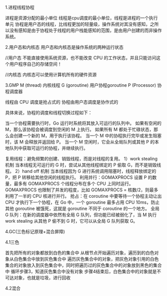 
1.进程线程协程

进程是资源分配的最小单位
线程是cpu调度的最小单位，线程是进程的一个执行单元
协程是用户态的线程，比线程更加的轻量级，操作系统对其没有感知，之所以没有感知是由于协程处于线程的用户栈能感知的范围，是由用户创建的而非操作系统。

2.用户态和内核态
用户态和内核态是操作系统的两种运行状态

//用户态
不能直接使用系统资源，也不能改变 CPU 的工作状态，并且只能访问这个用户程序自己的存储空间！

//内核态
内核态可以使用计算机所有的硬件资源

3.GMP
 M (thread)    内核线程
G (goroutine)     用户协程goroutine
P (Processor)      协程调度器


线程由 CPU 调度是抢占式的
协程由用户态调度是协作式的

具体来说，协程的调度和线程切换过程如下：

当一个协程需要执行时，Go 运行时系统将其放入可运行的队列中。
如果有空闲的 M，那么该协程会被调度到空闲的 M 上执行。
如果所有 M 都处于忙碌状态，那么会创建一个新的 M，用于执行该协程。
当一个 M 中的协程执行完毕或发生阻塞时，该 M 会释放并返回给 P。
当一个 M 空闲时，它会从全局队列或其他 P 的本地队列中获取可运行的协程，并继续执行。

复用线程：避免频繁的创建、销毁线程，而是对线程的复用。
1）work stealing 机制
当本线程无可运行的 G 时，尝试从其他线程绑定的 P 偷取 G，而不是销毁线程。
2）hand off 机制
当本线程因为 G 进行系统调用阻塞时，线程释放绑定的 P，把 P 转移给其他空闲的线程执行。
利用并行：GOMAXPROCS 设置 P 的数量，最多有 GOMAXPROCS 个线程分布在多个 CPU 上同时运行。GOMAXPROCS 也限制了并发的程度，比如 GOMAXPROCS = 核数/2，则最多利用了一半的 CPU 核进行并行。
抢占：在 coroutine 中要等待一个协程主动让出 CPU 才执行下一个协程，在 Go 中，一个 goroutine 最多占用 CPU 10ms，防止其他 goroutine 被饿死，这就是 goroutine 不同于 coroutine 的一个地方。
全局 G 队列：在新的调度器中依然有全局 G 队列，但功能已经被弱化了，当 M 执行 work stealing 从其他 P 偷不到 G 时，它可以从全局 G 队列获取 G。



4.GC(三色标记原理+混合屏障)

4.1三色

首先把所有的对象都放到白色的集合中
从根节点开始遍历对象，遍历到的白色对象从白色集合中放到灰色集合中
遍历灰色集合中的对象，把灰色对象引用的白色集合的对象放入到灰色集合中，同时把遍历过的灰色集合中的对象放到黑色的集合中
循环步骤3，知道灰色集合中没有对象
步骤4结束后，白色集合中的对象就是不可达对象，也就是垃圾，进行回收

4.2混合
